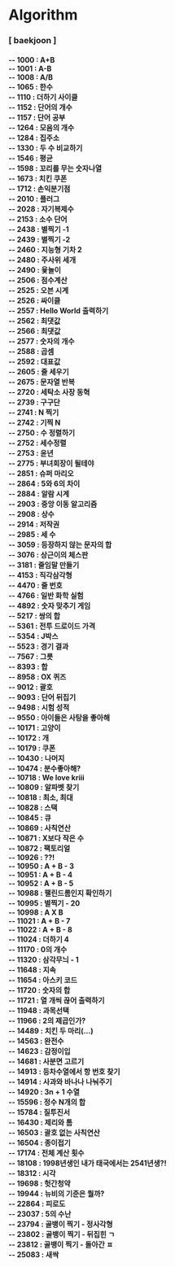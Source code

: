 # Algorithm
<h3> [ baekjoon ] </h3>
<h4>
    -- 1000 : A+B <br>
    -- 1001 : A-B <br>
    -- 1008 : A/B <br>
    -- 1065 : 한수 <br>
    -- 1110 : 더하기 사이클 <br>
    -- 1152 : 단어의 개수<br>
    -- 1157 : 단어 공부 <br>
    -- 1264 : 모음의 개수 <br>
    -- 1284 : 집주소 <br>
    -- 1330 : 두 수 비교하기 <br>
    -- 1546 : 평균 <br>
    -- 1598 : 꼬리를 무는 숫자나열 <br>
    -- 1673 : 치킨 쿠폰 <br>
    -- 1712 : 손익분기점 <br>
    -- 2010 : 플러그 <br>
    -- 2028 : 자기복제수 <br>
    -- 2153 : 소수 단어 <br>
    -- 2438 : 별찍기 -1 <br>
    -- 2439 : 별찍기 -2 <br>
    -- 2460 : 지능형 기차 2 <br>
    -- 2480 : 주사위 세개 <br>
    -- 2490 : 윷놀이 <br>
    -- 2506 : 점수계산 <br>
    -- 2525 : 오븐 시계 <br>
    -- 2526 : 싸이클 <br>
    -- 2557 : Hello World 출력하기 <br>
    -- 2562 : 최댓값 <br>
    -- 2566 : 최댓값 <br>
    -- 2577 : 숫자의 개수 <br>
    -- 2588 : 곱셈 <br>
    -- 2592 : 대표값 <br>
    -- 2605 : 줄 세우기 <br>
    -- 2675 : 문자열 반복 <br>
    -- 2720 : 세탁소 사장 동혁 <br>
    -- 2739 : 구구단 <br>
    -- 2741 : N 찍기 <br>
    -- 2742 : 기찍 N <br>
    -- 2750 : 수 정렬하기 <br>
    -- 2752 : 세수정렬 <br>
    -- 2753 : 윤년 <br>
    -- 2775 : 부녀회장이 될테야 <br>
    -- 2851 : 슈퍼 마리오 <br>
    -- 2864 : 5와 6의 차이 <br>
    -- 2884 : 알람 시계 <br>
    -- 2903 : 중앙 이동 알고리즘 <br>
    -- 2908 : 상수 <br>
    -- 2914 : 저작권 <br>
    -- 2985 : 세 수 <br>
    -- 3059 : 등장하지 않는 문자의 합 <br>
    -- 3076 : 상근이의 체스판 <br>
    -- 3181 : 줄임말 만들기 <br>
    -- 4153 : 직각삼각형 <br>
    -- 4470 : 줄 번호 <br>
    -- 4766 : 일반 화학 실험 <br>
    -- 4892 : 숫자 맞추기 게임 <br>
    -- 5217 : 쌍의 합 <br>
    -- 5361 : 전투 드로이드 가격 <br>
    -- 5354 : J박스 <br>
    -- 5523 : 경기 결과 <br>
    -- 7567 : 그릇 <br>
    -- 8393 : 합 <br>
    -- 8958 : OX 퀴즈 <br>
    -- 9012 : 괄호 <br>
    -- 9093 : 단어 뒤집기 <br>
    -- 9498 : 시험 성적 <br>
    -- 9550 : 아이들은 사탕을 좋아해 <br>
    -- 10171 : 고양이 <br>
    -- 10172 : 개 <br>
    -- 10179 : 쿠폰 <br>
    -- 10430 : 나머지 <br>
    -- 10474 : 분수좋아해? <br>
    -- 10718 : We love kriii <br>
    -- 10809 : 알파벳 찾기 <br>
    -- 10818 : 최소, 최대 <br>
    -- 10828 : 스택 <br>
    -- 10845 : 큐 <br>
    -- 10869 : 사칙연산 <br>
    -- 10871 : X보다 작은 수 <br>
    -- 10872 : 팩토리얼 <br>
    -- 10926 : ??! <br>
    -- 10950 : A + B - 3<br>
    -- 10951 : A + B - 4<br>
    -- 10952 : A + B - 5 <br>
    -- 10988 : 팰린드롬인지 확인하기 <br>
    -- 10995 : 별찍기 - 20 <br>
    -- 10998 : A X B <br>
    -- 11021 : A + B - 7 <br>
    -- 11022 : A + B - 8 <br>
    -- 11024 : 더하기 4 <br>
    -- 11170 : 0의 개수 <br>
    -- 11320 : 삼각무늬 - 1 <br>
    -- 11648 : 지속 <br>
    -- 11654 : 아스키 코드 <br>
    -- 11720 : 숫자의 합 <br>
    -- 11721 : 열 개씩 끊어 출력하기 <br>
    -- 11948 : 과목선택 <br>
    -- 11966 : 2의 제곱인가? <br>
    -- 14489 : 치킨 두 마리(...) <br>
    -- 14563 : 완전수 <br>
    -- 14623 : 감정이입 <br>
    -- 14681 : 사분면 고르기 <br>
    -- 14913 : 등차수열에서 항 번호 찾기 <br>
    -- 14914 : 사과와 바나나 나눠주기 <br>
    -- 14920 : 3n + 1 수열 <br>
    -- 15596 : 정수 N개의 합 <br>
    -- 15784 : 질투진서 <br>
    -- 16430 : 제리와 톰 <br>
    -- 16503 : 괄호 없는 사칙연산<br>
    -- 16504 : 종이접기 <br>
    -- 17174 : 전체 계산 횟수 <br>
    -- 18108 : 1998년생인 내가 태국에서는 2541년생?! <br>
    -- 18312 : 시각 <br>
    -- 19698 : 헛간청약 <br>
    -- 19944 : 뉴비의 기준은 뭘까? <br>
    -- 22864 : 피로도 <br>
    -- 23037 : 5의 수난 <br>
    -- 23794 : 골뱅이 찍기 - 정사각형 <br>
    -- 23802 : 골뱅이 찍기 - 뒤집힌 ㄱ <br>
    -- 23812 : 골뱅이 찍기 - 돌아간 ㅍ <br>
    -- 25083 : 새싹 <br>
</h4>
